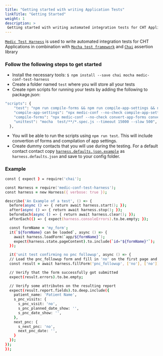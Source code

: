 ```yaml
---
title: "Getting started with writing Application Tests"
linkTitle: "Getting Started"
weight: 1
description: >
 Getting started with writing automated integration tests for CHT Applications
---
```


[`Medic Test Harness`](http://docs.communityhealthtoolkit.org/medic-conf-test-harness/) is used to write automated integration tests for CHT Applications in combination with [`Mocha test framework`](https://mochajs.org/) and [`Chai`](https://www.chaijs.com/) assertion library

### Follow the following steps to get started
- Install the necessary tools: `$ npm install --save chai mocha medic-conf-test-harness`
- Create a folder named `test` where you will store all your tests
- Create npm scripts for running your tests by adding the following to package.json:
```zsh
"scripts": {
    "test": "npm run compile-forms && npm run compile-app-settings && npm run unittest",
    "compile-app-settings": "npx medic-conf --no-check compile-app-settings",
    "compile-forms": "npx medic-conf --no-check convert-app-forms convert-contact-forms",
    "unittest": "mocha  test/**/*.spec.js --timeout 15000 --slow 500",
  },
```
- You will be able to run the scripts using `npm run test`. This will include convertion of forms and compilation of app settings.
- Create dummy contacts that you will use during the testing. For a default contact contact copy [`harness.defaults.json.example`](https://github.com/medic/medic-conf-test-harness/blob/master/harness.defaults.json.example) as `harness.defaults.json` and save to your config folder.

### Example
```zsh
const { expect } = require('chai');

const Harness = require('medic-conf-test-harness');
const harness = new Harness({ verbose: true });

describe('An Example of a test', () => {
  before(async () => { return await harness.start(); });
  after(async () => { return await harness.stop(); });
  beforeEach(async () => { return await harness.clear(); });
  afterEach(() => { expect(harness.consoleErrors).to.be.empty; });

  const formName = 'my_form';
  it(`${formName} can be loaded`, async () => {
    await harness.loadForm(`app/${formName}`);
    expect(harness.state.pageContent).to.include(`id="${formName}"`);
  });

  it('unit test confirming no pnc followup', async () => {
  // Load the pnc_followup form and fill in 'no' on the first page and 'no' on the second page
  const result = await harness.fillForm('pnc_followup', ['no'], ['no']);

  // Verify that the form successfully got submitted
  expect(result.errors).to.be.empty;

  // Verify some attributes on the resulting report
  expect(result.report.fields).to.deep.include({
    patient_name: 'Patient Name',
    s_pnc_visits: {
      s_pnc_visit: 'no',
      s_pnc_planned_date_show: '',
      s_pnc_date_show: '',
    },
    next_pnc: {
      s_next_pnc: 'no',
      next_pnc_date: '',
    }
  });
});
});
```
